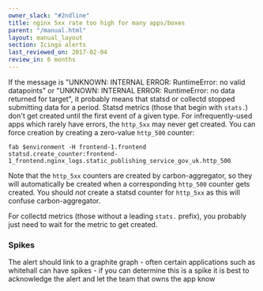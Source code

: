 ```yaml
---
owner_slack: "#2ndline"
title: nginx 5xx rate too high for many apps/boxes
parent: "/manual.html"
layout: manual_layout
section: Icinga alerts
last_reviewed_on: 2017-02-04
review_in: 6 months
---
```


If the message is "UNKNOWN: INTERNAL ERROR: RuntimeError: no valid
datapoints" or "UNKNOWN: INTERNAL ERROR: RuntimeError: no data returned
for target", it probably means that statsd or collectd stopped
submitting data for a period. Statsd metrics (those that begin with
`stats.`) don't get created until the first event of a given type. For
infrequently-used apps which rarely have errors, the `http_5xx` may
never get created. You can force creation by creating a zero-value
`http_500` counter:

    fab $environment -H frontend-1.frontend statsd.create_counter:frontend-1_frontend.nginx_logs.static_publishing_service_gov_uk.http_500

Note that the `http_5xx` counters are created by carbon-aggregator, so
they will automatically be created when a corresponding `http_500`
counter gets created. You should *not* create a statsd counter for
`http_5xx` as this will confuse carbon-aggregator.

For collectd metrics (those without a leading `stats.` prefix), you
probably just need to wait for the metric to get created.

### Spikes

The alert should link to a graphite graph - often certain applications
such as whitehall can have spikes - if you can determine this is a spike
it is best to acknowledge the alert and let the team that owns the app
know


